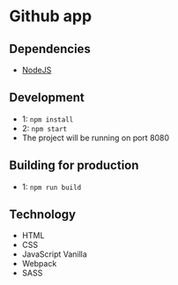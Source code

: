 # Github app

## Dependencies
 - [NodeJS](https://nodejs.org/)

 ## Development
  
  - 1: `npm install`
  - 2: `npm start`
  - The project will be running on port 8080

## Building for production
  
  - 1: `npm run build`

## Technology

  - HTML
  - CSS
  - JavaScript Vanilla
  - Webpack
  - SASS
